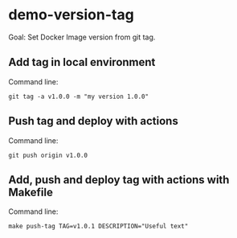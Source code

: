 # demo-version-tag

Goal: Set Docker Image version from git tag.

## Add tag in local environment
Command line:
```
git tag -a v1.0.0 -m "my version 1.0.0"
```
## Push tag and deploy with actions
Command line:
```
git push origin v1.0.0
```
## Add, push and deploy tag with actions with Makefile
Command line:
```
make push-tag TAG=v1.0.1 DESCRIPTION="Useful text"
```